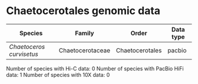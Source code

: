 # Chaetocerotales genomic data

| Species | Family | Order | Data type |
| -- | --- | --- | --- |
| *Chaetoceros curvisetus* | Chaetocerotaceae | Chaetocerotales | pacbio |

Number of species with Hi-C data: 0
Number of species with PacBio HiFi data: 1
Number of species with 10X data: 0
